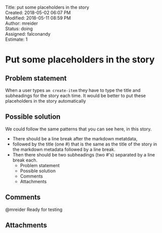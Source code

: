 Title: put some placeholders in the story  
Created: 2018-05-02 06:07 PM  
Modified: 2018-05-11 08:59 PM  
Author: mreider  
Status: doing  
Assigned: falconandy  
Estimate: 1  

# Put some placeholders in the story

## Problem statement

When a user types `am create-item` they have to type the title and subheadings for the story each time. It would be better to put these placeholders in the story automatically

## Possible solution

We could follow the same patterns that you can see here, in this story.
- There should be a line break after the markdown metatdata,
- followed by the title (one #) that is the same as the title of the story in the markdown metadata followed by a line break.
- Then there should be two subheadings (two #'s) separated by a line break each.
  - Problem statement
  - Possible solution
  - Comments
  - Attachments

## Comments

@mreider Ready for testing

## Attachments
